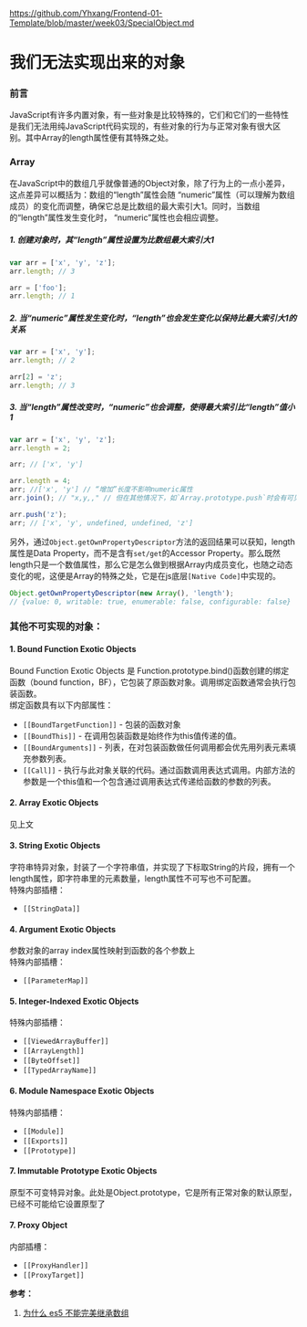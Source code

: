 https://github.com/Yhxang/Frontend-01-Template/blob/master/week03/SpecialObject.md

# 我们无法实现出来的对象

### 前言
JavaScript有许多内置对象，有一些对象是比较特殊的，它们和它们的一些特性是我们无法用纯JavaScript代码实现的，有些对象的行为与正常对象有很大区别。其中Array的length属性便有其特殊之处。  

### Array
在JavaScript中的数组几乎就像普通的Object对象，除了行为上的一点小差异，这点差异可以概括为：数组的“length”属性会随 “numeric”属性（可以理解为数组成员）的变化而调整，确保它总是比数组的最大索引大1。同时，当数组的“length”属性发生变化时， “numeric”属性也会相应调整。 

##### 1. 创建对象时，其“length”属性设置为比数组最大索引大1
```javascript
var arr = ['x', 'y', 'z'];
arr.length; // 3

arr = ['foo'];
arr.length; // 1
```
##### 2. 当“numeric”属性发生变化时，“length”也会发生变化以保持比最大索引大1的关系
```javascript
var arr = ['x', 'y'];
arr.length; // 2

arr[2] = 'z';
arr.length; // 3
```
##### 3. 当“length”属性改变时，“numeric”也会调整，使得最大索引比“length”值小1
```javascript
var arr = ['x', 'y', 'z'];
arr.length = 2;

arr; // ['x', 'y']

arr.length = 4;
arr; //['x', 'y'] // “增加”长度不影响numeric属性
arr.join(); // "x,y,," // 但在其他情况下，如`Array.prototype.push`时会有可见的不同

arr.push('z');
arr; // ['x', 'y', undefined, undefined, 'z']
```
另外，通过`Object.getOwnPropertyDescriptor`方法的返回结果可以获知，length属性是Data Property，而不是含有`set/get`的Accessor Property。那么既然length只是一个数值属性，那么它是怎么做到根据Array内成员变化，也随之动态变化的呢，这便是Array的特殊之处，它是在js底层`[Native Code]`中实现的。 
```javascript
Object.getOwnPropertyDescriptor(new Array(), 'length');
// {value: 0, writable: true, enumerable: false, configurable: false}
``` 

### 其他不可实现的对象：
#### 1. Bound Function Exotic Objects
Bound Function Exotic Objects 是 Function.prototype.bind()函数创建的绑定函数（bound function，BF），它包装了原函数对象。调用绑定函数通常会执行包装函数。  
绑定函数具有以下内部属性：
* `[[BoundTargetFunction]]` - 包装的函数对象
* `[[BoundThis]]` - 在调用包装函数是始终作为this值传递的值。
* `[[BoundArguments]]` - 列表，在对包装函数做任何调用都会优先用列表元素填充参数列表。
* `[[Call]]` - 执行与此对象关联的代码。通过函数调用表达式调用。内部方法的参数是一个this值和一个包含通过调用表达式传递给函数的参数的列表。

#### 2. Array Exotic Objects
见上文

#### 3. String Exotic Objects
字符串特异对象，封装了一个字符串值，并实现了下标取String的片段，拥有一个length属性，即字符串里的元素数量，length属性不可写也不可配置。  
特殊内部插槽：
* `[[StringData]]`

#### 4. Argument Exotic Objects
参数对象的array index属性映射到函数的各个参数上  
特殊内部插槽：
* `[[ParameterMap]]`
#### 5. Integer-Indexed Exotic Objects
特殊内部插槽：
* `[[ViewedArrayBuffer]]`
* `[[ArrayLength]]`
* `[[ByteOffset]]`
* `[[TypedArrayName]]`
#### 6. Module Namespace Exotic Objects
特殊内部插槽：
* `[[Module]]`
* `[[Exports]]`
* `[[Prototype]]`
#### 7. Immutable Prototype Exotic Objects
原型不可变特异对象。此处是Object.prototype，它是所有正常对象的默认原型，已经不可能给它设置原型了

#### 7. Proxy Object
内部插槽：
* `[[ProxyHandler]]`
* `[[ProxyTarget]]`



**参考：**
1. [为什么 es5 不能完美继承数组](https://github.com/wengjq/Blog/issues/22)